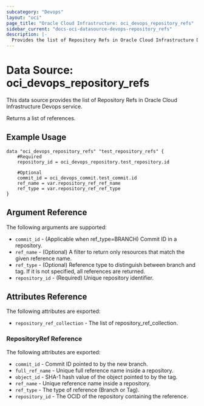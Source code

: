 ```yaml
---
subcategory: "Devops"
layout: "oci"
page_title: "Oracle Cloud Infrastructure: oci_devops_repository_refs"
sidebar_current: "docs-oci-datasource-devops-repository_refs"
description: |-
  Provides the list of Repository Refs in Oracle Cloud Infrastructure Devops service
---
```


# Data Source: oci_devops_repository_refs
This data source provides the list of Repository Refs in Oracle Cloud Infrastructure Devops service.

Returns a list of references.


## Example Usage

```hcl
data "oci_devops_repository_refs" "test_repository_refs" {
	#Required
	repository_id = oci_devops_repository.test_repository.id

	#Optional
	commit_id = oci_devops_commit.test_commit.id
	ref_name = var.repository_ref_ref_name
	ref_type = var.repository_ref_ref_type
}
```

## Argument Reference

The following arguments are supported:

* `commit_id` - (Applicable when ref_type=BRANCH) Commit ID in a repository.
* `ref_name` - (Optional) A filter to return only resources that match the given reference name.
* `ref_type` - (Optional) Reference type to distinguish between branch and tag. If it is not specified, all references are returned.
* `repository_id` - (Required) Unique repository identifier.


## Attributes Reference

The following attributes are exported:

* `repository_ref_collection` - The list of repository_ref_collection.

### RepositoryRef Reference

The following attributes are exported:

* `commit_id` - Commit ID pointed to by the new branch.
* `full_ref_name` - Unique full reference name inside a repository.
* `object_id` - SHA-1 hash value of the object pointed to by the tag.
* `ref_name` - Unique reference name inside a repository.
* `ref_type` - The type of reference (Branch or Tag).
* `repository_id` - The OCID of the repository containing the reference.

